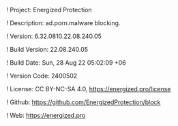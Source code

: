 ! Project: Energized Protection

! Description: ad.porn.malware blocking.

! Version: 6.32.0810.22.08.240.05

! Build Version: 22.08.240.05

! Build Date: Sun, 28 Aug 22 05:02:09 +06

! Version Code: 2400502

! License: CC BY-NC-SA 4.0, https://energized.pro/license

! Github: https://github.com/EnergizedProtection/block

! Web: https://energized.pro

